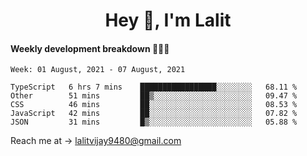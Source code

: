 <h1 align="center">Hey 👋, I'm Lalit</h1>

#### Weekly development breakdown 👨🏻‍💻
<!--START_SECTION:waka-->
```text
Week: 01 August, 2021 - 07 August, 2021

TypeScript   6 hrs 7 mins    █████████████████░░░░░░░░   68.11 % 
Other        51 mins         ██▒░░░░░░░░░░░░░░░░░░░░░░   09.47 % 
CSS          46 mins         ██░░░░░░░░░░░░░░░░░░░░░░░   08.53 % 
JavaScript   42 mins         ██░░░░░░░░░░░░░░░░░░░░░░░   07.82 % 
JSON         31 mins         █▒░░░░░░░░░░░░░░░░░░░░░░░   05.88 % 
```
<!--END_SECTION:waka-->

Reach me at → lalitvijay9480@gmail.com
